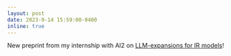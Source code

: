 ```yaml
---
layout: post
date: 2023-9-14 15:59:00-0400
inline: true
---
```


New preprint from my internship with AI2 on [LLM-expansions for IR models](https://orionweller.github.io/assets/pdf/LLM_IR.pdf)!